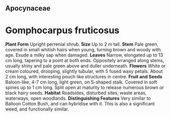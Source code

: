 ## Apocynaceae
# Gomphocarpus fruticosus

**Plant Form** Upright perrenial shrub. **Size** Up to 2 m tall. **Stem** Pale green, covered in small whitish hairs when young, turning brown and woody with age. Exude a milky sap when damaged. **Leaves** Narrow, elongated up to 13 cm long, tapering to a point at both ends. Oppositely arranged along stems, usually shiny and pale green above and duller underneath. **Flowers** White or cream coloured, drooping, slightly tubular, with 5 fused waxy petals. About 2 cm long, with interesting pouch like structures in centre. **Fruit and Seeds** Baloon-like, 4-7 cm long, light green, on S-shaped stalk. Covered in soft spines up to 1 cm long. Split open at maturity to release numerous brown or black hairy seeds. **Habitat** Roadsides, disturbed sites, waste areas, waterways, open woodlands. **Distinguishing Features** Very similar to Balloon Cotton Bush, and can hybridise with it. This is also a significant weed, and functionally similar.


